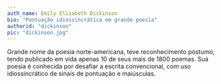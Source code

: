 ```yaml
---
auth_name: Emily Elizabeth Dickinson
bio: "Pontuação idiossincrática em grande poesia"
authorid: "dickinson"
pic: "dickinson.jpg"
---
```


Grande nome da poesia norte-americana, teve reconhecimento póstumo, tendo publicado em vida apenas 10 de seus mais
de 1800 poemas. Sua poesia é conhecida por desafiar a escrita convencional, com uso idiossincrático de
sinais de pontuação e maiúsculas.